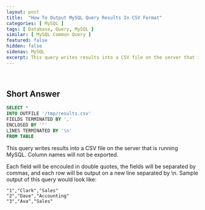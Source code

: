 ```yaml
---
layout: post
title:  "How To Output MySQL Query Results In CSV Format"
categories: [ MySQL ]
tags: [ Database, Query, MySQL ]
similar: [ MySQL Common Query ]
featured: false
hidden: false
sidenav: MySQL
excerpt: This query writes results into a CSV file on the server that is running MySQL.
---
```


<br />

## Short Answer

```sql
SELECT *
INTO OUTFILE '/tmp/results.csv'
FIELDS TERMINATED BY ','
ENCLOSED BY '"'
LINES TERMINATED BY '\n'
FROM TABLE
```

This query writes results into a CSV file on the server that is running MySQL. Column names will not be exported. 

Each field will be encouled in double quotes, the fields will be separated by commas, and each row will be output on a new line separated by \n. Sample output of this query would look like: 

```
"1","Clark","Sales"
"2","Dave","Accounting"
"3","Ava","Sales"
```






